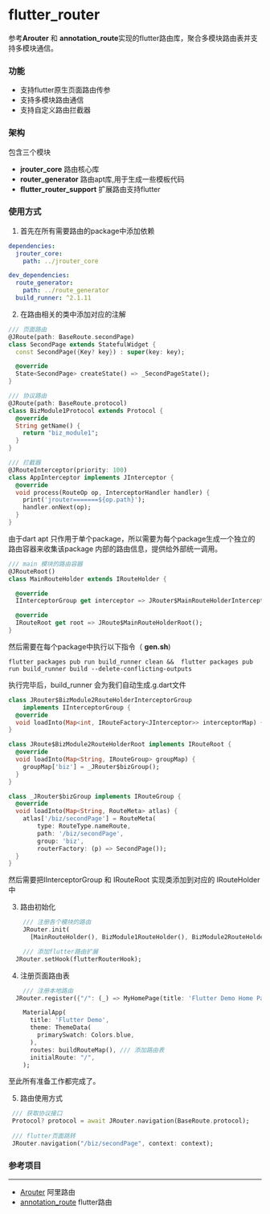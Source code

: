 # flutter_router

参考**Arouter** 和 **annotation_route**实现的flutter路由库，聚合多模块路由表并支持多模块通信。



### 功能

- 支持flutter原生页面路由传参
- 支持多模块路由通信
- 支持自定义路由拦截器





### 架构

包含三个模块

- **jrouter_core**                         路由核心库
- **router_generator**               路由apt库,用于生成一些模板代码
- **flutter_router_support**     扩展路由支持flutter







### 使用方式

1. 首先在所有需要路由的package中添加依赖

```yaml
dependencies:
  jrouter_core:
    path: ../jrouter_core

dev_dependencies:
  route_generator:
    path: ../route_generator
  build_runner: ^2.1.11
```



2. 在路由相关的类中添加对应的注解

```dart
/// 页面路由
@JRoute(path: BaseRoute.secondPage)
class SecondPage extends StatefulWidget {
  const SecondPage({Key? key}) : super(key: key);

  @override
  State<SecondPage> createState() => _SecondPageState();
}

/// 协议路由
@JRoute(path: BaseRoute.protocol)
class BizModule1Protocol extends Protocol {
  @override
  String getName() {
    return "biz_module1";
  }
}

/// 拦截器
@JRouteInterceptor(priority: 100)
class AppInterceptor implements JInterceptor {
  @override
  void process(RouteOp op, InterceptorHandler handler) {
    print('jrouter=======${op.path}');
    handler.onNext(op);
  }
}

```



由于dart apt 只作用于单个package，所以需要为每个package生成一个独立的路由容器来收集该package 内部的路由信息，提供给外部统一调用。

```dart
/// main 模块的路由容器
@JRouteRoot()
class MainRouteHolder extends IRouteHolder {

  @override
  IInterceptorGroup get interceptor => JRouter$MainRouteHolderInterceptorGroup();

  @override
  IRouteRoot get root => JRoute$MainRouteHolderRoot();
}

```



然后需要在每个package中执行以下指令（ **gen.sh**)

```
flutter packages pub run build_runner clean &&  flutter packages pub run build_runner build --delete-conflicting-outputs
```



执行完毕后，build_runner 会为我们自动生成.g.dart文件

```dart
class JRouter$BizModule2RouteHolderInterceptorGroup
    implements IInterceptorGroup {
  @override
  void loadInto(Map<int, IRouteFactory<JInterceptor>> interceptorMap) {}
}

class JRoute$BizModule2RouteHolderRoot implements IRouteRoot {
  @override
  void loadInto(Map<String, IRouteGroup> groupMap) {
    groupMap['biz'] = _JRouter$bizGroup();
  }
}

class _JRouter$bizGroup implements IRouteGroup {
  @override
  void loadInto(Map<String, RouteMeta> atlas) {
    atlas['/biz/secondPage'] = RouteMeta(
        type: RouteType.nameRoute,
        path: '/biz/secondPage',
        group: 'biz',
        routerFactory: (p) => SecondPage());
  }
}

```

然后需要把IInterceptorGroup 和 IRouteRoot 实现类添加到对应的 IRouteHolder中



3. 路由初始化

```dart
	/// 注册各个模块的路由
	JRouter.init(
      [MainRouteHolder(), BizModule1RouteHolder(), BizModule2RouteHolder()]);

	/// 添加flutter路由扩展
  JRouter.setHook(flutterRouterHook);

```



4. 注册页面路由表

```dart
	/// 注册本地路由
  JRouter.register({"/": (_) => MyHomePage(title: 'Flutter Demo Home Page')});

	MaterialApp(
      title: 'Flutter Demo',
      theme: ThemeData(
        primarySwatch: Colors.blue,
      ),
      routes: buildRouteMap(), /// 添加路由表
      initialRoute: "/",
    );
```



至此所有准备工作都完成了。



5. 路由使用方式

```dart
 /// 获取协议接口
 Protocol? protocol = await JRouter.navigation(BaseRoute.protocol);
 
 /// flutter页面跳转
 JRouter.navigation("/biz/secondPage", context: context);
```







### 参考项目

-------------

- [Arouter](https://github.com/alibaba/ARouter)  阿里路由
- [annotation_route](https://github.com/XianyuTech/annotation_route) flutter路由
